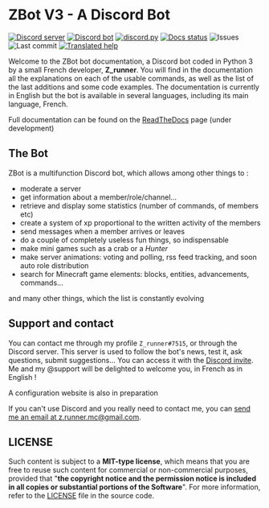 # ZBot V3 - A Discord Bot

[![Discord server](https://discordapp.com/api/guilds/356067272730607628/embed.png)](https://discord.gg/N55zY88) [![Discord bot](https://discordbots.org/api/widget/status/486896267788812288.svg)](https://bot.discord.io/zbot) [![discord.py](https://img.shields.io/badge/Discord.py-rewrite-brightgreen.svg)](https://github.com/Rapptz/discord.py) [![Docs status](https://readthedocs.org/projects/zbot/badge/?version=latest)](http://zbot.readthedocs.io) ![Issues](https://img.shields.io/github/issues/ZRunner/ZBot.svg) ![Last commit](https://img.shields.io/github/last-commit/ZRunner/ZBot.svg) [![Translated help](https://img.shields.io/badge/Translation%20help-DeepL-blue.svg)](https://www.deepl.com)

Welcome to the ZBot bot documentation, a Discord bot coded in Python 3 by a small French developer, **Z_runner**. You will find in the documentation all the explanations on each of the usable commands, as well as the list of the last additions and some code examples. The documentation is currently in English but the bot is available in several languages, including its main language, French.

Full documentation can be found on the [ReadTheDocs](https://zbot.rtfd.io/) page (under development)

## The Bot

ZBot is a multifunction Discord bot, which allows among other things to :

- moderate a server
- get information about a member/role/channel...
- retrieve and display some statistics (number of commands, of members etc)
- create a system of xp proportional to the written activity of the members
- send messages when a member arrives or leaves
- do a couple of completely useless fun things, so indispensable
- make mini games such as a crab or a *Hunter*
- make server animations: voting and polling, rss feed tracking, and soon auto role distribution
- search for Minecraft game elements: blocks, entities, advancements, commands...

and many other things, which the list is constantly evolving

## Support and contact

You can contact me through my profile `Z_runner#7515`, or through the Discord server.
This server is used to follow the bot's news, test it, ask questions, submit suggestions... You can access it with the [Discord invite](https://discord.gg/N55zY88). Me and my @support will be delighted to welcome you, in French as in English !

A configuration website is also in preparation

If you can't use Discord and you really need to contact me, you can [send me an email at z.runner.mc@gmail.com](mailto:z.runner.mc@gmail.com).

## LICENSE

Such content is subject to a **MIT-type license**, which means that you are free to reuse such content for commercial or non-commercial purposes, provided that "**the copyright notice and the permission notice is included in all copies or substantial portions of the Software**". For more information, refer to the [LICENSE](https://github.com/ZRunner/ZBot/blob/v3/LICENSE) file in the source code.
